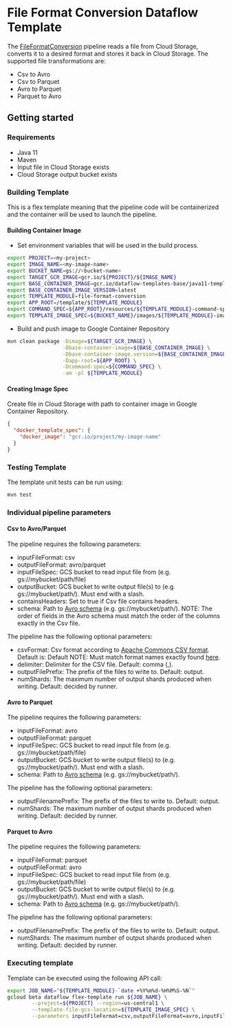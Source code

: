 # File Format Conversion Dataflow Template

The [FileFormatConversion](src/main/java/com/google/cloud/teleport/v2/templates/FileFormatConversion.java) pipeline reads a file from Cloud Storage, converts it to a desired format and stores it back in Cloud Storage. The supported file transformations are:
* Csv to Avro
* Csv to Parquet
* Avro to Parquet
* Parquet to Avro

## Getting started

### Requirements
* Java 11
* Maven
* Input file in Cloud Storage exists
* Cloud Storage output bucket exists


### Building Template
This is a flex template meaning that the pipeline code will be containerized and the container will be used to launch the pipeline.

#### Building Container Image
* Set environment variables that will be used in the build process.
```sh
export PROJECT=<my-project>
export IMAGE_NAME=<my-image-name>
export BUCKET_NAME=gs://<bucket-name>
export TARGET_GCR_IMAGE=gcr.io/${PROJECT}/${IMAGE_NAME}
export BASE_CONTAINER_IMAGE=gcr.io/dataflow-templates-base/java11-template-launcher-base
export BASE_CONTAINER_IMAGE_VERSION=latest
export TEMPLATE_MODULE=file-format-conversion
export APP_ROOT=/template/${TEMPLATE_MODULE}
export COMMAND_SPEC=${APP_ROOT}/resources/${TEMPLATE_MODULE}-command-spec.json
export TEMPLATE_IMAGE_SPEC=${BUCKET_NAME}/images/${TEMPLATE_MODULE}-image-spec.json
```
* Build and push image to Google Container Repository
```sh
mvn clean package -Dimage=${TARGET_GCR_IMAGE} \
                  -Dbase-container-image=${BASE_CONTAINER_IMAGE} \
                  -Dbase-container-image.version=${BASE_CONTAINER_IMAGE_VERSION} \
                  -Dapp-root=${APP_ROOT} \
                  -Dcommand-spec=${COMMAND_SPEC} \
                  -am -pl ${TEMPLATE_MODULE}
```

#### Creating Image Spec

Create file in Cloud Storage with path to container image in Google Container Repository.
```json
{
  "docker_template_spec": {
    "docker_image": "gcr.io/project/my-image-name"
  }
}
```

### Testing Template

The template unit tests can be run using:
```sh
mvn test
```

### Individual pipeline parameters

#### Csv to Avro/Parquet

The pipeline requires the following parameters:
* inputFileFormat: csv
* outputFileFormat: avro/parquet
* inputFileSpec: GCS bucket to read input file from (e.g. gs://mybucket/path/file)
* outputBucket: GCS bucket to write output file(s) to (e.g. gs://mybucket/path/). Must end with a slash.
* containsHeaders: Set to true if Csv file contains headers.
* schema: Path to [Avro schema](https://avro.apache.org/docs/1.8.1/spec.html#schemas) (e.g. gs://mybucket/path/).
  NOTE: The order of fields in the Avro schema must match the order of the columns exactly in the Csv file.

The pipeline has the following optional parameters:
* csvFormat: Csv format according to [Apache Commons CSV format](https://commons.apache.org/proper/commons-csv/apidocs/org/apache/commons/csv/CSVFormat.html). Default is: Default
  NOTE: Must match format names exactly found [here](http://commons.apache.org/proper/commons-csv/apidocs/org/apache/commons/csv/CSVFormat.Predefined.html#Default).
* delimiter: Delimiter for the CSV file. Default: comma (,).
* outputFilePrefix: The prefix of the files to write to. Default: output.
* numShards: The maximum number of output shards produced when writing. Default: decided by runner.

#### Avro to Parquet

The pipeline requires the following parameters:
* inputFileFormat: avro
* outputFileFormat: parquet
* inputFileSpec: GCS bucket to read input file from (e.g. gs://mybucket/path/file)
* outputBucket: GCS bucket to write output file(s) to (e.g. gs://mybucket/path/). Must end with a slash.
* schema: Path to [Avro schema](https://avro.apache.org/docs/1.8.1/spec.html#schemas) (e.g. gs://mybucket/path/).

The pipeline has the following optional parameters:
* outputFilenamePrefix: The prefix of the files to write to. Default: output.
* numShards: The maximum number of output shards produced when writing. Default: decided by runner.

#### Parquet to Avro

The pipeline requires the following parameters:
* inputFileFormat: parquet
* outputFileFormat: avro
* inputFileSpec: GCS bucket to read input file from (e.g. gs://mybucket/path/file)
* outputBucket: GCS bucket to write output file(s) to (e.g. gs://mybucket/path/). Must end with a slash.
* schema: Path to [Avro schema](https://avro.apache.org/docs/1.8.1/spec.html#schemas) (e.g. gs://mybucket/path/).

The pipeline has the following optional parameters:
* outputFilenamePrefix: The prefix of the files to write to. Default: output.
* numShards: The maximum number of output shards produced when writing. Default: decided by runner.

### Executing template

Template can be executed using the following API call:
```sh
export JOB_NAME="${TEMPLATE_MODULE}-`date +%Y%m%d-%H%M%S-%N`"
gcloud beta dataflow flex-template run ${JOB_NAME} \
        --project=${PROJECT} --region=us-central1 \
        --template-file-gcs-location=${TEMPLATE_IMAGE_SPEC} \
        --parameters inputFileFormat=csv,outputFileFormat=avro,inputFileSpec="$BUCKET_NAME/path/to/input-file.csv",outputBucket="$BUCKET_NAME/path/to/output-location",containsHeaders=false,schema="$BUCKET_NAME/path/to/avro-schema",outputFilePrefix=output-avro-file,numShards=3,csvFormat=Default,delimiter=","

```
